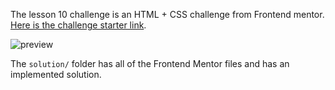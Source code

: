 The lesson 10 challenge is an HTML + CSS challenge from Frontend mentor.  [Here is the challenge starter link](https://www.frontendmentor.io/challenges/testimonials-grid-section-Nnw6J7Un7).

![preview](https://dev-to-uploads.s3.amazonaws.com/uploads/articles/09vdiy9stexpyrcsjtlf.jpg)

The `solution/` folder has all of the Frontend Mentor files and has an implemented solution.


